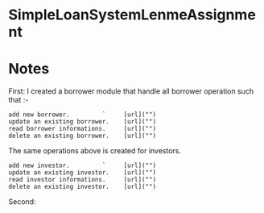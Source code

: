 # SimpleLoanSystemLenmeAssignment

# Notes
First:
  I created a borrower module that handle all borrower operation such that :-
  
    add new borrower.         `     [url]("")
    update an existing borrower.    [url]("")
    read borrower informations.     [url]("")
    delete an existing borrower.    [url]("")
  
 The same operations above is created for investors.
    
    add new investor.         `     [url]("")
    update an existing investor.    [url]("")
    read investor informations.     [url]("")
    delete an existing investor.    [url]("")

Second:

  
    
